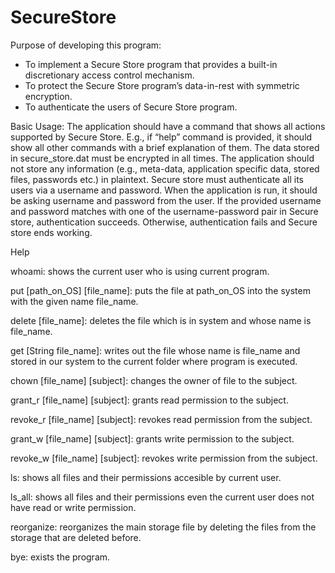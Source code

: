 # SecureStore

Purpose of developing this program:
- To implement a Secure Store program that provides a built-in discretionary access control mechanism.
- To protect the Secure Store program’s data-in-rest with symmetric encryption.
- To authenticate the users of Secure Store program.

Basic Usage:
 The application should have a command that shows all actions supported by Secure Store. E.g., if “help” command is provided, it should show all other commands with a brief explanation of them.
 The data stored in secure_store.dat must be encrypted in all times. The application should not store any information (e.g., meta-data, application specific data, stored files, passwords etc.) in plaintext. 
 Secure store must authenticate all its users via a username and password. When the application is run, it should be asking username and password from the user. If the provided username and password matches with one of the username-password pair in Secure store, authentication succeeds. Otherwise, authentication fails and Secure store ends working.

 Help
 
whoami: shows the current user who is using current program.

put [path_on_OS] [file_name]: puts the file at path_on_OS into the system with the given name file_name.

delete [file_name]: deletes the file which is in system and whose name is file_name.

get [String file_name]: writes out the file whose name is file_name and stored in our system to the current folder where program is        executed.

chown [file_name] [subject]: changes the owner of file to the subject.

grant_r [file_name] [subject]: grants read permission to the subject.

revoke_r [file_name] [subject]: revokes read permission from the subject.

grant_w [file_name] [subject]: grants write permission to the subject.

revoke_w [file_name] [subject]: revokes write permission from the subject.

ls: shows all files and their permissions accesible by current user.

ls_all: shows all files and their permissions even the current user does not have read or write permission.

reorganize: reorganizes the main storage file by deleting the files from the storage that are deleted before.

bye: exists the program.

